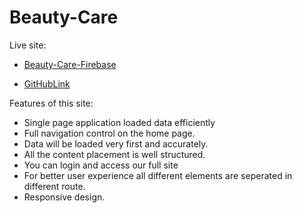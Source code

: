# Beauty-Care

Live site:

- [Beauty-Care-Firebase](https://assignment-11-120a0.web.app/)

- [GitHubLink](https://github.com/Porgramming-Hero-web-course/b9a11-client-side-Ahosan-1995)


Features of this site:
- Single page application loaded data efficiently
- Full navigation control on the home page.
- Data will be loaded very first and accurately.
- All the content placement is well structured.
- You can login and access our full site
- For better user experience all different elements are seperated in different route.
- Responsive design.
